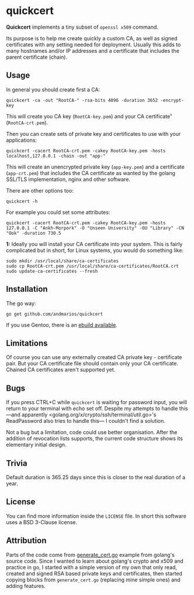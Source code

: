 # quickcert #

**Quickcert** implements a tiny subset of `openssl x509` command.

Its purpose is to help me create quickly a custom CA, as well as signed certificates
with any setting needed for deployment. Usually this adds to many hostnames and/or
IP addresses and a certificate that includes the parent certificate (chain).

## Usage

In general you should create first a CA:

    quickcert -ca -out "RootCA-" -rsa-bits 4096 -duration 3652 -encrypt-key

This will create you CA key (`RootCA-key.pem`) and your CA certificate¹ (`RootCA-crt.pem`).

Then you can create sets of private key and certificates to use with your applications:

    quickcert -cacert RootCA-crt.pem -cakey RootCA-key.pem -hosts localhost,127.0.0.1 -chain -out "app-"

This will create an unencrypted private key (`app-key.pem`) and a certificate (`app-crt.pem`)
that includes the CA certificate as wanted by the golang SSL/TLS implementation, nginx
and other software.

There are other options too:

    quickcert -h

For example you could set some attributes:

    quickcert -cacert RootCA-crt.pem -cakey RootCA-key.pem -hosts 127.0.0.1 -C "Ankh-Morpork" -O "Unseen University" -OU "Library" -CN "Ook" -duration 730.5

**1:** Ideally you will install your CA certificate into your system. This is fairly
complicated but in short, for Linux systems, you would do something like:

    sudo mkdir /usr/local/share/ca-certificates
    sudo cp RootCA-crt.pem /usr/local/share/ca-certificates/RootCA.crt
    sudo update-ca-certificates --fresh

## Installation

The go way:

    go get github.com/andmarios/quickcert

If you use Gentoo, there is an [ebuild available](https://github.com/andmarios/ebuilds_backyard/tree/master/app-crypt/quickcert).

## Limitations

Of course you can use any externally created CA private key - certificate pair. But
your CA certificate file should contain only your CA certificate. Chained CA
certificates aren't supported yet.

## Bugs

If you press CTRL+C while `quickcert` is waiting for password input, you will return to
your terminal with echo set off. Despite my attempts to handle this —and apparently
<golang.org/x/crypto/ssh/terminal/util.go>'s ReadPassword also tries to handle this—
I couldn't find a solution.

Not a bug but a limitation, code could use better organisation. After the addition
of revocation lists supports, the current code structure shows its elementary
initial design.

## Trivia

Default duration is 365.25 days since this is closer to the real duration of a year.

## License

You can find more information inside the `LICENSE` file. In short this software uses
a BSD 3-Clause license.

## Attribution

Parts of the code come from [generate_cert.go](http://golang.org/src/crypto/tls/generate_cert.go)
example from golang's source code. Since I wanted to learn about golang's crypto and x509 and
practice in go, I started with a simple version of my own that only read, created and signed RSA
based private keys and certificates, then started copying blocks from `generate_cert.go` (replacing
mine simple ones) and adding features.
